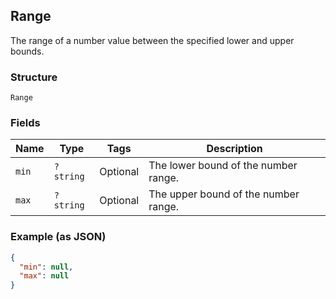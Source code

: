 ## Range

The range of a number value between the specified lower and upper bounds.

### Structure

`Range`

### Fields

| Name | Type | Tags | Description |
|  --- | --- | --- | --- |
| `min` | `?string` | Optional | The lower bound of the number range. |
| `max` | `?string` | Optional | The upper bound of the number range. |

### Example (as JSON)

```json
{
  "min": null,
  "max": null
}
```

